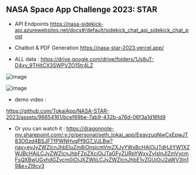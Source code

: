 ## NASA Space App Challenge 2023: STAR

+ API Endpoints
https://nasa-sidekick-api.azurewebsites.net/docs#/default/sidekick_chat_api_sidekick_chat_post

+ Chatbot & PDF Generation
https://nasa-star-2023.vercel.app/

+ ALL data : https://drive.google.com/drive/folders/1Js8uT-D4xy_9THitCX3SWPVZO15tr4LZ



![image](https://github.com/TokaiApp/NASA-STAR-2023/assets/96654161/d16f794f-ee37-4e19-8638-92453c2d35e5)

![image](https://github.com/TokaiApp/NASA-STAR-2023/assets/96654161/b8fa9f8d-4926-437e-9fe1-1213d9c083c8)

+ demo video : 

https://github.com/TokaiApp/NASA-STAR-2023/assets/96654161/bcef69be-7ab9-432b-a76d-06f3a1d16fd9

+ Or you can watch it : 
https://dragonnote-my.sharepoint.com/:v:/g/personal/seth_tokai_app/EeavzuqNwCxEpwJT83O0zd4BSJFTfPWNHvqPf9G7_VJLBw?nav=eyJyZWZlcnJhbEluZm8iOnsicmVmZXJyYWxBcHAiOiJTdHJlYW1XZWJBcHAiLCJyZWZlcnJhbFZpZXciOiJTaGFyZURpYWxvZyIsInJlZmVycmFsQXBwUGxhdGZvcm0iOiJXZWIiLCJyZWZlcnJhbE1vZGUiOiJ2aWV3In19&e=Zl9cv3
